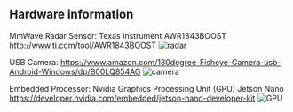 ## Hardware information
MmWave Radar Sensor: Texas Instrument AWR1843BOOST http://www.ti.com/tool/AWR1843BOOST
![radar](https://github.com/radar-lab/traffic_monitoring/blob/master/project/hardware/AWR1843BOOST.jpg)

USB Camera: https://www.amazon.com/180degree-Fisheye-Camera-usb-Android-Windows/dp/B00LQ854AG
![camera](https://github.com/radar-lab/traffic_monitoring/blob/master/project/hardware/Camera.jpg)

Embedded Processor: Nvidia Graphics Processing Unit (GPU) Jetson Nano https://developer.nvidia.com/embedded/jetson-nano-developer-kit
![GPU](https://github.com/radar-lab/traffic_monitoring/blob/master/project/hardware/JetsonNano.png)
